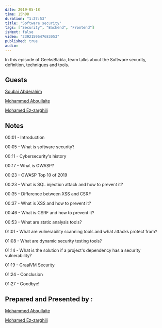 ```yaml
---
date: 2019-05-18
time: 15h08
duration: "1:27:53"
title: "Software security"
tags: ["Security", "Backend", "Frontend"]
isNext: false
video: "2392159647683053"
published: true
audio:
---
```


In this episode of GeeksBlabla, team talks about the Software security, definition, techniques and tools.

## Guests

[Soubai Abderahim](https://soubai.me)

[Mohammed Aboullaite](https://www.facebook.com/aboullaite)

[Mohamed Ez-zarghili](https://www.facebook.com/mohamed.ezzarghili)

## Notes

00:01 - Introduction

00:05 - What is software security?

00:11 - Cybersecurity's history

00:17 - What is OWASP?

00:23 - OWASP Top 10 of 2019

00:23 - What is SQL injection attack and how to prevent it?

00:35 - Difference between XSS and CSRF

00:37 - What is XSS and how to prevent it?

00:46 - What is CSRF and how to prevent it?

00:53 - What are static analysis tools?

01:01 - What are vulnerability scanning tools and what attacks protect from?

01:08 - What are dynamic security testing tools?

01:14 - What is the solution if a project's dependency has a security vulnerability?

01:19 - GraalVM Security

01:24 - Conclusion

01:27 - Goodbye!

## Prepared and Presented by :

[Mohammed Aboullaite](https://www.facebook.com/aboullaite)

[Mohamed Ez-zarghili](https://www.facebook.com/mohamed.ezzarghili)
